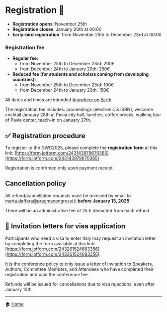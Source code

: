 # Registration 📨

- **Registration opens**: November 25th
- **Registration closes**: January 20th at 00:00
- **Early-bird registration**: from November 25th to December 23rd at 00:00

### Registration fee 
- **Regular fee:**
  - from November 25th to December 23rd: 200€
  - from December 24th to January 20th: 250€ 
- **Reduced fee (for students and scholars coming from developing countries):** 
  - from November 25th to December 23rd: 100€
  - from December 24th to January 20th: 150€

All dates and times are intended [Anywhere on Earth](https://time.is/Anywhere_on_Earth).

The registration fee includes: proceedings (electronic & ISBN), welcome cocktail January 28th at Pavia city hall, lunches, coffee breaks, walking tour of Pavia center, teach-in on January 27th.

## ✅ Registration procedure

To register to the GWC2025, please complete the **registration form** at this link: [https://form.jotform.com/243143979670365](https://form.jotform.com/243143979670365)

Registration is confirmed only upon payment receipt. 

## Cancellation policy

All refund/cancellation requests must be received by email to [marta.daffara@pragmacongressi.it](marta.daffara@pragmacongressi.it) **before January 13, 2025**. 

There will be an administrative fee of 25 € deducted from each refund.

## 📩 Invitation letters for visa application

Participants who need a visa to enter Italy may request an invitation letter by completing the form available at this link: [https://form.jotform.com/243261524683356](https://form.jotform.com/243261524683356). 

It is the conference policy to only issue a letter of invitation to Speakers, Authors, Committee Members, and Attendees who have completed their registration and paid the conference fee.

Refunds will be issued for cancellations due to visa rejections, even after January 13th.

---

🏠 [Home](https://unipv-larl.github.io/GWC2025/)
